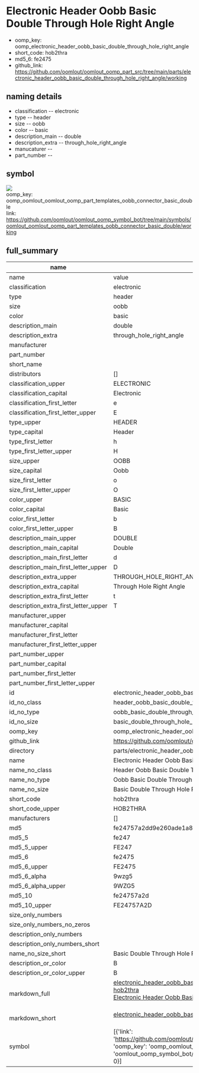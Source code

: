 # Electronic Header Oobb Basic Double Through Hole Right Angle

  
* oomp_key: oomp_electronic_header_oobb_basic_double_through_hole_right_angle 
* short_code: hob2thra
* md5_6: fe2475  
* github_link: https://github.com/oomlout/oomlout_oomp_part_src/tree/main/parts/electronic_header_oobb_basic_double_through_hole_right_angle/working  
## naming details
* classification -- electronic
* type -- header
* size -- oobb
* color -- basic
* description_main -- double
* description_extra -- through_hole_right_angle
* manucaturer -- 
* part_number -- 



## symbol

![](symbol/{index}/working/working_600.png)  
oomp_key: oomp_oomlout_oomlout_oomp_part_templates_oobb_connector_basic_double  
link: https://github.com/oomlout/oomlout_oomp_symbol_bot/tree/main/symbols/oomlout_oomlout_oomp_part_templates_oobb_connector_basic_double/working  


## full_summary
| name | value | 
| --- | --- | 
| name | value | 
| classification | electronic | 
| type | header | 
| size | oobb | 
| color | basic | 
| description_main | double | 
| description_extra | through_hole_right_angle | 
| manufacturer |  | 
| part_number |  | 
| short_name |  | 
| distributors | [] | 
| classification_upper | ELECTRONIC | 
| classification_capital | Electronic | 
| classification_first_letter | e | 
| classification_first_letter_upper | E | 
| type_upper | HEADER | 
| type_capital | Header | 
| type_first_letter | h | 
| type_first_letter_upper | H | 
| size_upper | OOBB | 
| size_capital | Oobb | 
| size_first_letter | o | 
| size_first_letter_upper | O | 
| color_upper | BASIC | 
| color_capital | Basic | 
| color_first_letter | b | 
| color_first_letter_upper | B | 
| description_main_upper | DOUBLE | 
| description_main_capital | Double | 
| description_main_first_letter | d | 
| description_main_first_letter_upper | D | 
| description_extra_upper | THROUGH_HOLE_RIGHT_ANGLE | 
| description_extra_capital | Through Hole Right Angle | 
| description_extra_first_letter | t | 
| description_extra_first_letter_upper | T | 
| manufacturer_upper |  | 
| manufacturer_capital |  | 
| manufacturer_first_letter |  | 
| manufacturer_first_letter_upper |  | 
| part_number_upper |  | 
| part_number_capital |  | 
| part_number_first_letter |  | 
| part_number_first_letter_upper |  | 
| id | electronic_header_oobb_basic_double_through_hole_right_angle | 
| id_no_class | header_oobb_basic_double_through_hole_right_angle | 
| id_no_type | oobb_basic_double_through_hole_right_angle | 
| id_no_size | basic_double_through_hole_right_angle | 
| oomp_key | oomp_electronic_header_oobb_basic_double_through_hole_right_angle | 
| github_link | https://github.com/oomlout/oomlout_oomp_part_src/tree/main/parts/electronic_header_oobb_basic_double_through_hole_right_angle/working | 
| directory | parts/electronic_header_oobb_basic_double_through_hole_right_angle | 
| name | Electronic Header Oobb Basic Double Through Hole Right Angle | 
| name_no_class | Header Oobb Basic Double Through Hole Right Angle | 
| name_no_type | Oobb Basic Double Through Hole Right Angle | 
| name_no_size | Basic Double Through Hole Right Angle | 
| short_code | hob2thra | 
| short_code_upper | HOB2THRA | 
| manufacturers | [] | 
| md5 | fe24757a2dd9e260ade1a8dee331d49c | 
| md5_5 | fe247 | 
| md5_5_upper | FE247 | 
| md5_6 | fe2475 | 
| md5_6_upper | FE2475 | 
| md5_6_alpha | 9wzg5 | 
| md5_6_alpha_upper | 9WZG5 | 
| md5_10 | fe24757a2d | 
| md5_10_upper | FE24757A2D | 
| size_only_numbers |  | 
| size_only_numbers_no_zeros |  | 
| description_only_numbers |  | 
| description_only_numbers_short |   | 
| name_no_size_short | Basic Double Through Hole Right Angle | 
| description_or_color | B  | 
| description_or_color_upper | B  | 
| markdown_full | [electronic_header_oobb_basic_double_through_hole_right_angle](https://github.com/oomlout/oomlout_oomp_part_src/tree/main/parts/electronic_header_oobb_basic_double_through_hole_right_angle/working)<br>[hob2thra](https://github.com/oomlout/oomlout_oomp_part_src/tree/main/parts/electronic_header_oobb_basic_double_through_hole_right_angle/working)<br>[Electronic Header Oobb Basic Double Through Hole Right Angle](https://github.com/oomlout/oomlout_oomp_part_src/tree/main/parts/electronic_header_oobb_basic_double_through_hole_right_angle/working)<br><br> | 
| markdown_short | [electronic_header_oobb_basic_double_through_hole_right_angle](https://github.com/oomlout/oomlout_oomp_part_src/tree/main/parts/electronic_header_oobb_basic_double_through_hole_right_angle/working)<br><br> | 
| symbol | [{'link': 'https://github.com/oomlout/oomlout_oomp_symbol_bot/tree/main/symbols/oomlout_oomlout_oomp_part_templates_oobb_connector_basic_double', 'oomp_key': 'oomp_oomlout_oomlout_oomp_part_templates_oobb_connector_basic_double', 'directory': 'oomlout_oomp_symbol_bot/symbols/oomlout_oomlout_oomp_part_templates_oobb_connector_basic_double//working/working.kicad_sym', 'index': 0}] | 
